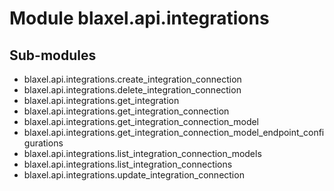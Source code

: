 Module blaxel.api.integrations
==============================

Sub-modules
-----------
* blaxel.api.integrations.create_integration_connection
* blaxel.api.integrations.delete_integration_connection
* blaxel.api.integrations.get_integration
* blaxel.api.integrations.get_integration_connection
* blaxel.api.integrations.get_integration_connection_model
* blaxel.api.integrations.get_integration_connection_model_endpoint_configurations
* blaxel.api.integrations.list_integration_connection_models
* blaxel.api.integrations.list_integration_connections
* blaxel.api.integrations.update_integration_connection